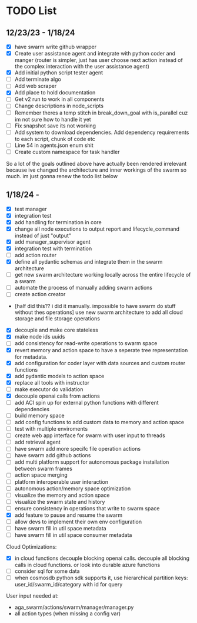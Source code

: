# TODO List

## 12/23/23 - 1/18/24
- [x] have swarm write github wrapper
- [x] Create user assistance agent and integrate with python coder and manger (router is simpler, just has user choose next action instead of the complex interaction with the user assistance agent)
- [x] Add initial python script tester agent
- [ ] Add terminate algo
- [ ] Add web scraper
- [x] Add place to hold documentation
- [ ] Get v2 run to work in all components
- [ ] Change descriptions in node_scripts
- [ ] Remember theres a temp stitch in break_down_goal with is_parallel cuz im not sure how to handle it yet
- [ ] Fix snapshot save its not working
- [ ] Add system to download dependencies. Add dependency requirements to each script, chunk of code etc
- [ ] Line 54 in agents.json enum shit
- [ ] Create custom namespace for task handler

So a lot of the goals outlined above have actually been rendered irrelevant because ive changed the architecture and inner workings of the swarm so much. im just gonna renew the todo list below

## 1/18/24 - 
- [x] test manager
- [x] integration test
- [x] add handling for termination in core
- [x] change all node executions to output report and lifecycle_command instead of just "output"
- [x] add manager_supervisor agent
- [x] integration test with termination
- [ ] add action router
- [x] define all pydantic schemas and integrate them in the swarm architecture
- [ ] get new swarm architecture working locally across the entire lifecycle of a swarm
- [ ] automate the process of manually adding swarm actions
- [ ] create action creator
- [half did this?? i did it manually. impossible to have swarm do stuff without thes operations] use new swarm architecture to add all cloud storage and file storage operations
- [x] decouple and make core stateless
- [x] make node ids uuids
- [ ] add consistency for read-write operations to swarm space
- [x] revert memory and action space to have a seperate tree representation for metadata.
- [x] add configuration for coder layer with data sources and custom router functions
- [x] add pydantic models to action space
- [x] replace all tools with instructor
- [ ] make executor do validation
- [x] decouple openai calls from actions
- [ ] add ACI spin up for external python functions with different dependencies
- [ ] build memory space
- [ ] add config functions to add custom data to memory and action space
- [ ] test with multiple enviroments
- [ ] create web app interface for swarm with user input to threads
- [ ] add retrieval agent
- [ ] have swarm add more specifc file operation actions
- [ ] have swarm add github actions
- [ ] add multi platform support for autonomous package installation between swarm frames
- [ ] action space merging
- [ ] platform interoperable user interaction
- [ ] autonomous action/memory space optimization
- [ ] visualize the memory and action space
- [ ] visualize the swarm state and history
- [ ] ensure consistency in operations that write to swarm space
- [x] add feature to pause and resume the swarm
- [ ] allow devs to implement their own env configuration
- [ ] have swarm fill in util space metadata
- [ ] have swarm fill in util space consumer metadata

Cloud Optimizations:
- [x] in cloud functions decouple blocking openai calls. decouple all blocking calls in cloud functions. or look into durable azure functions
- [ ] consider sql for some data
- [ ] when cosmosdb python sdk supports it, use hierarchical partition keys: user_id/swarm_id/category with id for query

User input needed at:
- aga_swarm/actions/swarm/manager/manager.py
- all action types (when missing a config var)
